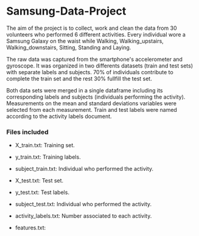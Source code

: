 # Samsung-Data-Project

The aim of the project is to collect, work and clean the data from 30 volunteers who performed 6 different activities.
Every individual wore a Samsung Galaxy on the waist while Walking, Walking_upstairs, Walking_downstairs, Sitting, Standing and Laying.

The raw data was captured from the smartphone's accelerometer and gyroscope. It was organized in two differents datasets (train and test sets) with separate labels and subjects. 70% of individuals contribute to complete the train set and the rest 30% fullfill the test set.

Both data sets were merged in a single dataframe including its corresponding labels and subjects (individuals performing the activity). 
Measurements on the mean and standard deviations variables were selected from each measurement.
Train and test labels were named according to the activity labels document. 


### Files included

- X_train.txt: Training set.
- y_train.txt: Training labels.
- subject_train.txt: Individual who performed the activity.

- X_test.txt: Test set.
- y_test.txt: Test labels.
- subject_test.txt: Individual who performed the activity.

- activity_labels.txt: Number associated to each activity.
- features.txt: 
